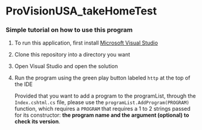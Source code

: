 # ProVisionUSA_takeHomeTest

### Simple tutorial on how to use this program
1. To run this application, first install [Microsoft Visual Studio](https://visualstudio.microsoft.com/)
2. Clone this repository into a directory you want
3. Open Visual Studio and open the solution
4. Run the program using the green play button labeled `http` at the top of the IDE

   Provided that you want to add a program to the programList, through the ``Index.cshtml.cs`` file, please use the ``programList.AddProgram(PROGRAM)`` function, which requires a ``PROGRAM`` that requires a 1 to 2 strings passed for its constructor: **the program name and the argument (optional) to check its version**.
